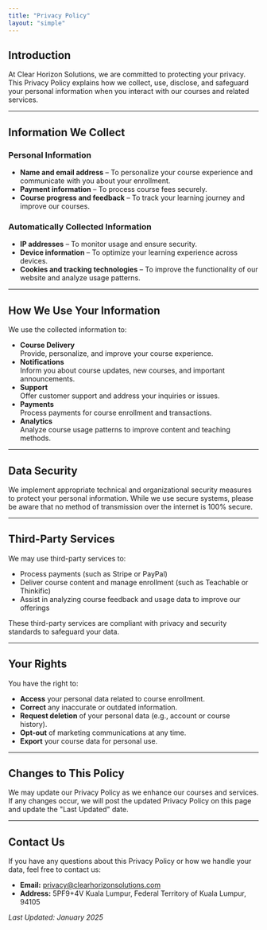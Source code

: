 ```yaml
---
title: "Privacy Policy"
layout: "simple"
---
```


## Introduction

At Clear Horizon Solutions, we are committed to protecting your privacy. This Privacy Policy explains how we collect, use, disclose, and safeguard your personal information when you interact with our courses and related services.

---

## Information We Collect

### Personal Information

* **Name and email address** – To personalize your course experience and communicate with you about your enrollment.
* **Payment information** – To process course fees securely.
* **Course progress and feedback** – To track your learning journey and improve our courses.

### Automatically Collected Information

* **IP addresses** – To monitor usage and ensure security.
* **Device information** – To optimize your learning experience across devices.
* **Cookies and tracking technologies** – To improve the functionality of our website and analyze usage patterns.

---

## How We Use Your Information

We use the collected information to:

* **Course Delivery**  
  Provide, personalize, and improve your course experience.
* **Notifications**  
  Inform you about course updates, new courses, and important announcements.
* **Support**  
  Offer customer support and address your inquiries or issues.
* **Payments**  
  Process payments for course enrollment and transactions.
* **Analytics**  
  Analyze course usage patterns to improve content and teaching methods.

---

## Data Security

We implement appropriate technical and organizational security measures to protect your personal information. While we use secure systems, please be aware that no method of transmission over the internet is 100% secure.

---

## Third-Party Services

We may use third-party services to:

* Process payments (such as Stripe or PayPal)
* Deliver course content and manage enrollment (such as Teachable or Thinkific)
* Assist in analyzing course feedback and usage data to improve our offerings

These third-party services are compliant with privacy and security standards to safeguard your data.

---

## Your Rights

You have the right to:

* **Access** your personal data related to course enrollment.
* **Correct** any inaccurate or outdated information.
* **Request deletion** of your personal data (e.g., account or course history).
* **Opt-out** of marketing communications at any time.
* **Export** your course data for personal use.

---

## Changes to This Policy

We may update our Privacy Policy as we enhance our courses and services. If any changes occur, we will post the updated Privacy Policy on this page and update the "Last Updated" date.

---

## Contact Us

If you have any questions about this Privacy Policy or how we handle your data, feel free to contact us:

* **Email:** privacy@clearhorizonsolutions.com
* **Address:** 5PF9+4V Kuala Lumpur, Federal Territory of Kuala Lumpur, 94105

*Last Updated: January 2025*
